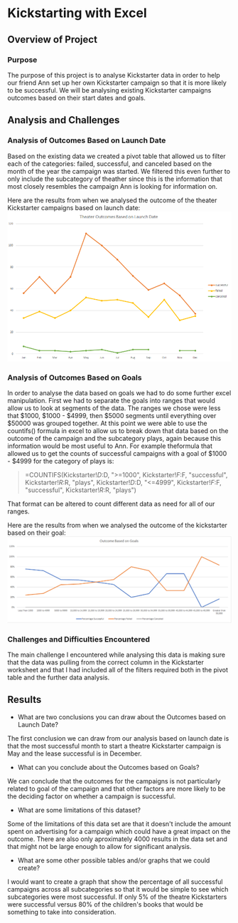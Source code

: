 # Kickstarting with Excel

## Overview of Project

### Purpose

The purpose of this project is to analyse Kickstarter data in order to help our friend Ann set up her own Kickstarter campaign so that it is more likely to be successful. We will be analysing existing Kickstarter campaigns outcomes based on their start dates and goals. 

## Analysis and Challenges

### Analysis of Outcomes Based on Launch Date

Based on the existing data we created a pivot table that allowed us to filter each of the categories: failed, successful, and canceled based on the month of the year the campaign was started. We filtered this even further to only include the subcategory of theather since this is the information that most closely resembles the campaign Ann is looking for information on.

Here are the results from when we analysed the outcome of the theater Kickstarter campaigns based on launch date:
![1](Resources/Theater_Outcomes_vs_Launch.png)

### Analysis of Outcomes Based on Goals

In order to analyse the data based on goals we had to do some further excel manipulation. First we had to separate the goals into ranges that would allow us to look at segments of the data. The ranges we chose were less that $1000, $1000 - $4999, then $5000 segments until everything over $50000 was grouped together. At this point we were able to use the countifs() formula in excel to allow us to break down that data based on the outcome of the campaign and the subcategory plays, again because this information would be most useful to Ann. For example theformula that allowed us to get the counts of successful campaigns with a goal of $1000 - $4999 for the category of plays is:
>=COUNTIFS(Kickstarter!$D:$D, ">=1000", Kickstarter!$F:$F, "successful", Kickstarter!$R:$R, "plays", Kickstarter!$D:$D, "<=4999", Kickstarter!$F:$F, "successful", Kickstarter!$R:$R, "plays")

That format can be altered to count different data as need for all of our ranges. 

Here are the results from when we analysed the outcome of the kickstarter based on their goal:
![1](Resources/Outcomes_vs_Goals.png)

### Challenges and Difficulties Encountered

The main challenge I encountered while analysing this data is making sure that the data was pulling from the correct column in the Kickstarter worksheet and that I had included all of the filters required both in the pivot table and the further data analysis. 

## Results

- What are two conclusions you can draw about the Outcomes based on Launch Date?

The first conclusion we can draw from our analysis based on launch date is that the most successful month to start a theatre Kickstarter campaign is May and the lease successful is in December.  

- What can you conclude about the Outcomes based on Goals?

We can conclude that the outcomes for the campaigns is not particularly related to goal of the campaign and that other factors are more likely to be the deciding factor on whether a campaign is successful.

- What are some limitations of this dataset?

Some of the limitations of this data set are that it doesn't include the amount spent on advertising for a campaign which could have a great impact on the outcome. There are also only aproximately 4000 results in the data set and that might not be large enough to allow for significant analysis. 

- What are some other possible tables and/or graphs that we could create?

I would want to create a graph that show the percentage of all successful campaigns across all subcategories so that it would be simple to see which subcategories were most successful. If only 5% of the theatre Kickstarters were successful versus 80% of the children's books that would be something to take into consideration. 
